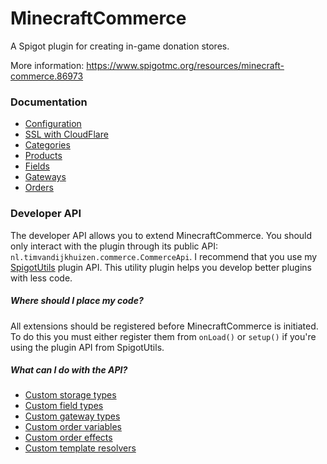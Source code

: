 # MinecraftCommerce
A Spigot plugin for creating in-game donation stores.

More information: 
https://www.spigotmc.org/resources/minecraft-commerce.86973

### Documentation

* [Configuration](setup/CONFIGURATION.md)
* [SSL with CloudFlare](setup/SSL_WITH_CLOUDFLARE.md)
* [Categories](admin/CATEGORIES.md)
* [Products](admin/PRODUCTS.md)
* [Fields](admin/FIELDS.md)
* [Gateways](admin/GATEWAYS.md)
* [Orders](admin/ORDERS.md)

### Developer API
The developer API allows you to extend MinecraftCommerce. You should only interact with the plugin through its public API: `nl.timvandijkhuizen.commerce.CommerceApi`. I recommend that you use my [SpigotUtils](https://www.spigotmc.org/resources/spigotutils.86830/) plugin API. This utility plugin helps you develop better plugins with less code.

##### Where should I place my code?
All extensions should be registered before MinecraftCommerce is initiated. To do this you must either register them from `onLoad()` or `setup()` if you're using the plugin API from SpigotUtils.

##### What can I do with the API?
* [Custom storage types](api/STORAGE_TYPES.md)
* [Custom field types](api/FIELD_TYPES.md)
* [Custom gateway types](api/GATEWAY_TYPES.md)
* [Custom order variables](api/ORDER_VARIABLES.md)
* [Custom order effects](api/ORDER_EFFECTS.md)
* [Custom template resolvers](api/TEMPLATE_RESOLVERS.md)
